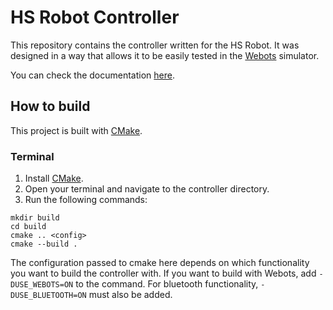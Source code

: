 # HS Robot Controller

This repository contains the controller written for the HS Robot.
It was designed in a way that allows it to be easily tested in the [Webots](https://github.com/cyberbotics/webots) simulator.

You can check the documentation [here](https://hackerschool.github.io/HS-Robot-Controller/).

## How to build

This project is built with [CMake](https://cmake.org/).

### Terminal

1. Install [CMake](https://cmake.org/).
2. Open your terminal and navigate to the controller directory.
3. Run the following commands:
  ```
  mkdir build
  cd build
  cmake .. <config>
  cmake --build .
  ```
The configuration passed to cmake here depends on which functionality you want to build the controller with.
If you want to build with Webots, add `-DUSE_WEBOTS=ON` to the command.
For bluetooth functionality, `-DUSE_BLUETOOTH=ON` must also be added.
